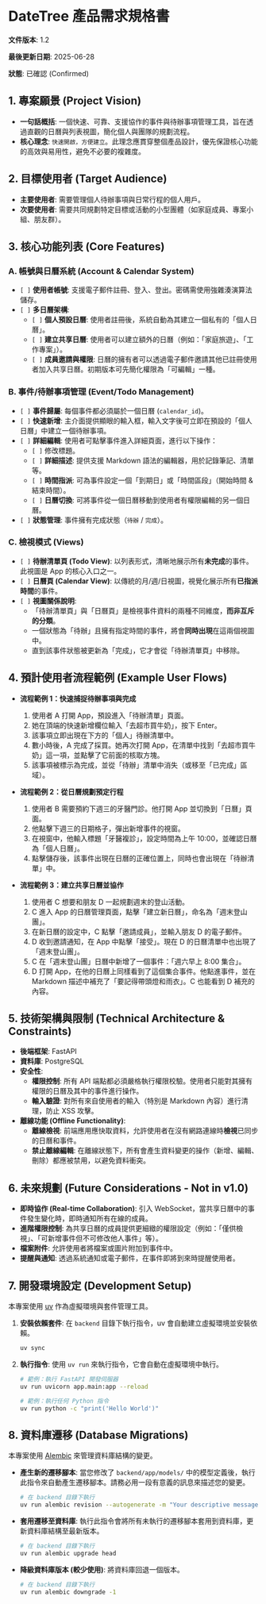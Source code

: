 # DateTree 產品需求規格書

**文件版本**: 1.2

**最後更新日期**: 2025-06-28

**狀態**: 已確認 (Confirmed)

## 1. 專案願景 (Project Vision)

* **一句話概括**: 一個快速、可靠、支援協作的事件與待辦事項管理工具，旨在透過直觀的日曆與列表視圖，簡化個人與團隊的規劃流程。
* **核心理念**: `快速開啟，方便建立`。此理念應貫穿整個產品設計，優先保證核心功能的高效與易用性，避免不必要的複雜度。

## 2. 目標使用者 (Target Audience)

* **主要使用者**: 需要管理個人待辦事項與日常行程的個人用戶。
* **次要使用者**: 需要共同規劃特定目標或活動的小型團體（如家庭成員、專案小組、朋友群）。

## 3. 核心功能列表 (Core Features)

### A. 帳號與日曆系統 (Account & Calendar System)

* `[ ]` **使用者帳號**: 支援電子郵件註冊、登入、登出。密碼需使用強雜湊演算法儲存。
* `[ ]` **多日曆架構**:
  * `[ ]` **個人預設日曆**: 使用者註冊後，系統自動為其建立一個私有的「個人日曆」。
  * `[ ]` **建立共享日曆**: 使用者可以建立額外的日曆（例如：「家庭旅遊」、「工作專案」）。
  * `[ ]` **成員邀請與權限**: 日曆的擁有者可以透過電子郵件邀請其他已註冊使用者加入共享日曆。初期版本可先簡化權限為「可編輯」一種。

### B. 事件/待辦事項管理 (Event/Todo Management)

* `[ ]` **事件歸屬**: 每個事件都必須屬於一個日曆 (`calendar_id`)。
* `[ ]` **快速新增**: 主介面提供顯眼的輸入框，輸入文字後可立即在預設的「個人日曆」中建立一個待辦事項。
* `[ ]` **詳細編輯**: 使用者可點擊事件進入詳細頁面，進行以下操作：
  * `[ ]` 修改標題。
  * `[ ]` **詳細描述**: 提供支援 Markdown 語法的編輯器，用於記錄筆記、清單等。
  * `[ ]` **時間指派**: 可為事件設定一個「到期日」或「時間區段」（開始時間 & 結束時間）。
  * `[ ]` **日曆切換**: 可將事件從一個日曆移動到使用者有權限編輯的另一個日曆。
* `[ ]` **狀態管理**: 事件擁有完成狀態（`待辦` / `完成`）。

### C. 檢視模式 (Views)

* `[ ]` **待辦清單頁 (Todo View)**: 以列表形式，清晰地展示所有**未完成**的事件。此視圖是 App 的核心入口之一。
* `[ ]` **日曆頁 (Calendar View)**: 以傳統的月/週/日視圖，視覺化展示所有**已指派時間**的事件。
* `[ ]` **視圖關係說明**:
  * 「待辦清單頁」與「日曆頁」是檢視事件資料的兩種不同維度，**而非互斥的分類**。
  * 一個狀態為「待辦」且擁有指定時間的事件，將會**同時出現**在這兩個視圖中。
  * 直到該事件狀態被更新為「完成」，它才會從「待辦清單頁」中移除。

## 4. 預計使用者流程範例 (Example User Flows)

* **流程範例 1：快速捕捉待辦事項與完成**
    1. 使用者 A 打開 App，預設進入「待辦清單」頁面。
    2. 她在頂端的快速新增欄位輸入「去超市買牛奶」，按下 Enter。
    3. 該事項立即出現在下方的「個人」待辦清單中。
    4. 數小時後，A 完成了採買。她再次打開 App，在清單中找到「去超市買牛奶」這一項，並點擊了它前面的核取方塊。
    5. 該事項被標示為完成，並從「待辦」清單中消失（或移至「已完成」區域）。

* **流程範例 2：從日曆規劃預定行程**
    1. 使用者 B 需要預約下週三的牙醫門診。他打開 App 並切換到「日曆」頁面。
    2. 他點擊下週三的日期格子，彈出新增事件的視窗。
    3. 在視窗中，他輸入標題「牙醫複診」，設定時間為上午 10:00，並確認日曆為「個人日曆」。
    4. 點擊儲存後，該事件出現在日曆的正確位置上，同時也會出現在「待辦清單」中。

* **流程範例 3：建立共享日曆並協作**
    1. 使用者 C 想要和朋友 D 一起規劃週末的登山活動。
    2. C 進入 App 的日曆管理頁面，點擊「建立新日曆」，命名為「週末登山團」。
    3. 在新日曆的設定中，C 點擊「邀請成員」，並輸入朋友 D 的電子郵件。
    4. D 收到邀請通知，在 App 中點擊「接受」。現在 D 的日曆清單中也出現了「週末登山團」。
    5. C 在「週末登山團」日曆中新增了一個事件：「週六早上 8:00 集合」。
    6. D 打開 App，在他的日曆上同樣看到了這個集合事件。他點進事件，並在 Markdown 描述中補充了「要記得帶頭燈和雨衣」。C 也能看到 D 補充的內容。

## 5. 技術架構與限制 (Technical Architecture & Constraints)

* **後端框架**: FastAPI
* **資料庫**: PostgreSQL
* **安全性**:
  * **權限控制**: 所有 API 端點都必須嚴格執行權限校驗。使用者只能對其擁有權限的日曆及其中的事件進行操作。
  * **輸入驗證**: 對所有來自使用者的輸入（特別是 Markdown 內容）進行清理，防止 XSS 攻擊。
* **離線功能 (Offline Functionality)**:
  * **離線檢視**: 前端應用應快取資料，允許使用者在沒有網路連線時**檢視**已同步的日曆和事件。
  * **禁止離線編輯**: 在離線狀態下，所有會產生資料變更的操作（新增、編輯、刪除）都應被禁用，以避免資料衝突。

## 6. 未來規劃 (Future Considerations - Not in v1.0)

* **即時協作 (Real-time Collaboration)**: 引入 WebSocket，當共享日曆中的事件發生變化時，即時通知所有在線的成員。
* **進階權限控制**: 為共享日曆的成員提供更細緻的權限設定（例如：「僅供檢視」、「可新增事件但不可修改他人事件」等）。
* **檔案附件**: 允許使用者將檔案或圖片附加到事件中。
* **提醒與通知**: 透過系統通知或電子郵件，在事件即將到來時提醒使用者。

## 7. 開發環境設定 (Development Setup)

本專案使用 [uv](https://github.com/astral-sh/uv) 作為虛擬環境與套件管理工具。

1. **安裝依賴套件**:
   在 `backend` 目錄下執行指令，uv 會自動建立虛擬環境並安裝依賴。
   ```bash
   uv sync
   ```

2. **執行指令**:
   使用 `uv run` 來執行指令，它會自動在虛擬環境中執行。
   ```bash
   # 範例：執行 FastAPI 開發伺服器
   uv run uvicorn app.main:app --reload
   
   # 範例：執行任何 Python 指令
   uv run python -c "print('Hello World')"
   ```

## 8. 資料庫遷移 (Database Migrations)

本專案使用 [Alembic](https://alembic.sqlalchemy.org/) 來管理資料庫結構的變更。

* **產生新的遷移腳本**:
  當您修改了 `backend/app/models/` 中的模型定義後，執行此指令來自動產生遷移腳本。請務必用一段有意義的訊息來描述您的變更。
  ```bash
  # 在 backend 目錄下執行
  uv run alembic revision --autogenerate -m "Your descriptive message here"
  ```

* **套用遷移至資料庫**:
  執行此指令會將所有未執行的遷移腳本套用到資料庫，更新資料庫結構至最新版本。
  ```bash
  # 在 backend 目錄下執行
  uv run alembic upgrade head
  ```

* **降級資料庫版本 (較少使用)**:
  將資料庫回退一個版本。
  ```bash
  # 在 backend 目錄下執行
  uv run alembic downgrade -1
  ```
